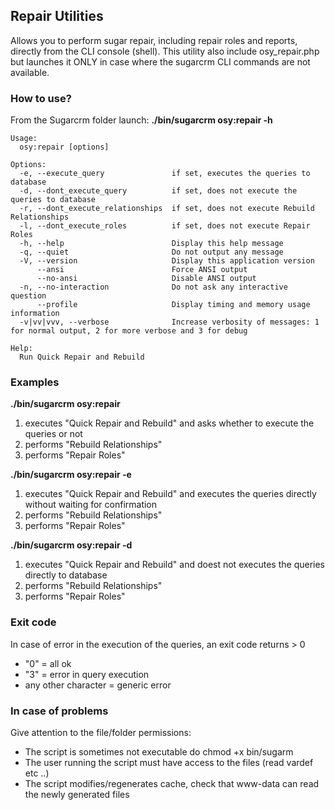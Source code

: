 ## Repair Utilities
Allows you to perform sugar repair, including repair roles and reports, directly from the CLI console (shell). This utility also include osy_repair.php but launches it ONLY in case where the sugarcrm CLI commands are not available.

### How to use?
From the Sugarcrm folder launch:
**./bin/sugarcrm osy:repair -h**
  
```
Usage:
  osy:repair [options]

Options:
  -e, --execute_query               if set, executes the queries to database
  -d, --dont_execute_query          if set, does not execute the queries to database
  -r, --dont_execute_relationships  if set, does not execute Rebuild Relationships
  -l, --dont_execute_roles          if set, does not execute Repair Roles
  -h, --help                        Display this help message
  -q, --quiet                       Do not output any message
  -V, --version                     Display this application version
      --ansi                        Force ANSI output
      --no-ansi                     Disable ANSI output
  -n, --no-interaction              Do not ask any interactive question
      --profile                     Display timing and memory usage information
  -v|vv|vvv, --verbose              Increase verbosity of messages: 1 for normal output, 2 for more verbose and 3 for debug

Help:
  Run Quick Repair and Rebuild
```

### Examples
**./bin/sugarcrm osy:repair**
1. executes "Quick Repair and Rebuild" and asks whether to execute the queries or not
1. performs "Rebuild Relationships"
1. performs "Repair Roles"

**./bin/sugarcrm osy:repair -e**
1. executes "Quick Repair and Rebuild" and executes the queries directly without waiting for confirmation
1. performs "Rebuild Relationships"
1. performs "Repair Roles"

**./bin/sugarcrm osy:repair -d**
1. executes "Quick Repair and Rebuild" and doest not executes the queries directly to database
1. performs "Rebuild Relationships"
1. performs "Repair Roles"


### Exit code
In case of error in the execution of the queries, an exit code returns > 0
- "0" = all ok
- "3" = error in query execution
- any other character = generic error

### In case of problems
Give attention to the file/folder permissions:
- The script is sometimes not executable do chmod +x bin/sugarm
- The user running the script must have access to the files (read vardef etc ..)
- The script modifies/regenerates cache, check that www-data can read the newly generated files
